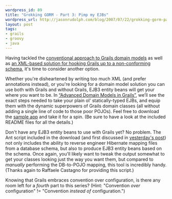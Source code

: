 ```yaml
---
wordpress_id: 89
title: "Grokking GORM - Part 3: Pimp my EJBs"
wordpress_url: http://jasonrudolph.com/blog/2007/07/22/grokking-gorm-part-3-pimp-my-ejbs/
layout: post
tags:
- grails
- groovy
- java
---
```

Having tackled the [conventional approach to Grails domain models](http://jasonrudolph.com/blog/2007/07/20/groking-gorm-part-1-conventional-thinking/ "Grokking GORM - Part 1: Conventional Thinking") as well as [an XML-based solution for hooking Grails up to a non-conforming schema](http://jasonrudolph.com/blog/2007/07/21/groking-gorm-part-2-no-schema-left-behind/ "Grokking GORM - Part 2: No Schema Left Behind"), it's time to consider another option.  

Whether you're disheartened by writing too much XML (and prefer annotations instead), or you're looking for a domain model solution you can use both with Grails and without Grails, EJB3 entity beans will get your where you want to be.  In [“Advanced Domain Models in Grails”](http://www.nofluffjuststuff.com/speaker_topic_view.jsp?topicId=609), we’ll see the exact steps needed to take your plain ol' statically-typed EJBs, and equip them with the dynamic superpowers of Grails domain classes (all without adding a single line of code to those poor POJOs).  Feel free to download the [sample app](http://jasonrudolph.com/downloads/presentations/Advanced_Domain_Models_in_Grails-Example_Code.zip) and take it for a spin.  (Be sure to have a look at the included README files for all the details.)

Don't have any EJB3 entity beans to use with Grails yet?  No problem.  The Ant script included in the download (and first discussed in [yesterday's post](http://jasonrudolph.com/blog/2007/07/21/groking-gorm-part-2-no-schema-left-behind/ "Grokking GORM - Part 2: No Schema Left Behind")) not only includes the ability to reverse engineer Hibernate mapping files from a database schema, but also to produce EJB3 entity beans based on the schema.  Once again, you'll likely want to tweak the output somewhat to get your classes looking just the way you want them, but compared to *manually* performing the DB-to-POJO mapping, this tool is incredibly handy.  (Thanks again to Raffaele Castagno for providing this script.)

Knowing that Grails embraces convention over configuration, is there any room left for a *fourth* part to this series?  (Hint:  "Convention *over* configuration" != "Convention *instead of* configuration.")
